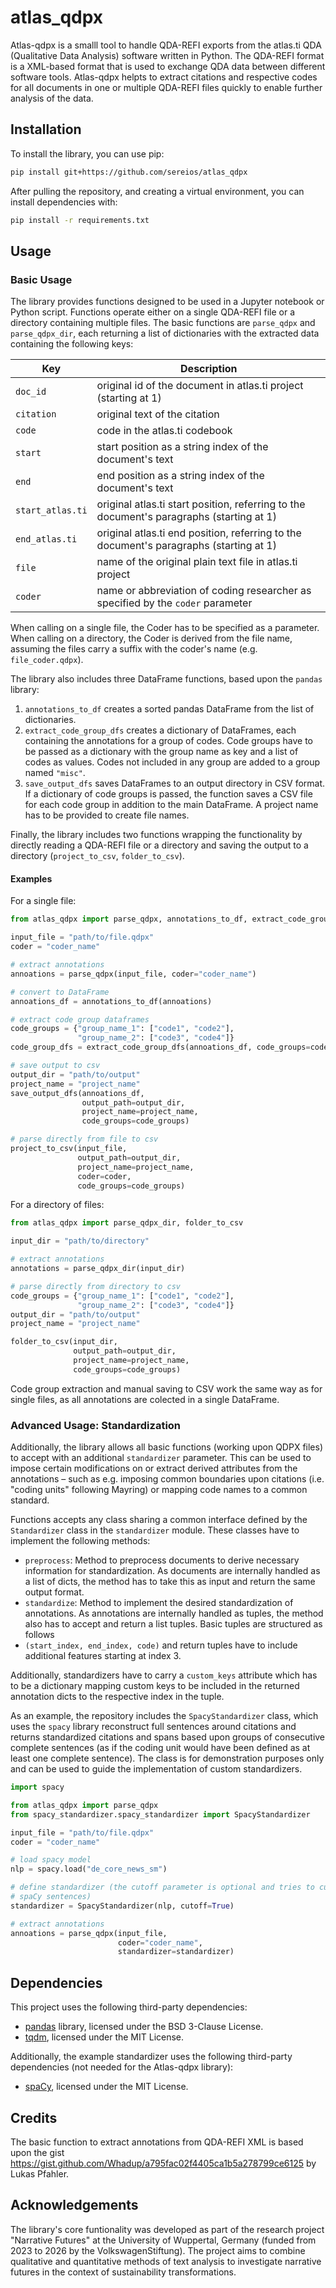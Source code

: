 # atlas_qdpx

Atlas-qdpx is a smalll tool to handle QDA-REFI exports from the atlas.ti QDA (Qualitative Data Analysis) software 
written in Python. The QDA-REFI format is a XML-based format that is used to exchange QDA data between different 
software tools. Atlas-qdpx helpts to extract citations and respective codes for all documents in one or multiple 
QDA-REFI files quickly to enable further analysis of the data.

## Installation

To install the library, you can use pip:

```bash
pip install git+https://github.com/sereios/atlas_qdpx
```

After pulling the repository, and creating a virtual environment, you can install dependencies with:

```bash
pip install -r requirements.txt
```

## Usage

### Basic Usage

The library provides functions designed to be used in a Jupyter notebook or Python script. Functions operate either on 
a single QDA-REFI file or a directory containing multiple files. The basic functions are `parse_qdpx` and 
`parse_qdpx_dir`, each returning a list of dictionaries with the extracted data containing the following keys:

| Key | Description |
| --- | --- |
| `doc_id` | original id of the document in atlas.ti project (starting at 1) |
| `citation` | original text of the citation |
| `code` | code in the atlas.ti codebook |
| `start` | start position as a string index of the document's text |
| `end` | end position as a string index of the document's text |
| `start_atlas.ti` | original atlas.ti start position, referring to the document's paragraphs (starting at 1) |
| `end_atlas.ti` | original atlas.ti end position, referring to the document's paragraphs (starting at 1) |
| `file` | name of the original plain text file in atlas.ti project |
| `coder` | name or abbreviation of coding researcher as specified by the `coder` parameter |

When calling on a single file, the Coder has to be specified as a parameter. When calling on a directory, the Coder 
is derived from the file name, assuming the files carry a suffix with the coder's name (e.g. `file_coder.qdpx`).

The library also includes three DataFrame functions, based upon the `pandas` library:
1. `annotations_to_df` creates a sorted pandas DataFrame from the list of dictionaries.
2. `extract_code_group_dfs` creates a dictionary of DataFrames, each containing the annotations for a group of codes.
   Code groups have to be passed as a dictionary with the group name as key and a list of codes as values. Codes 
   not included in any group are added to a group named `"misc"`.
3. `save_output_dfs` saves DataFrames to an output directory in CSV format. If a dictionary of code groups is passed, 
   the function saves a CSV file for each code group in addition to the main DataFrame. A project name has to be 
   provided to create file names.

Finally, the library includes two functions wrapping the functionality by directly reading a QDA-REFI file or a 
directory and saving the output to a directory (`project_to_csv`, `folder_to_csv`).

#### Examples

For a single file:
    
```python
from atlas_qdpx import parse_qdpx, annotations_to_df, extract_code_group_dfs, save_output_dfs, project_to_csv

input_file = "path/to/file.qdpx"
coder = "coder_name"

# extract annotations
annoations = parse_qdpx(input_file, coder="coder_name")

# convert to DataFrame
annoations_df = annotations_to_df(annoations)

# extract code group dataframes
code_groups = {"group_name_1": ["code1", "code2"],
               "group_name_2": ["code3", "code4"]}
code_group_dfs = extract_code_group_dfs(annoations_df, code_groups=code_groups)

# save output to csv
output_dir = "path/to/output"
project_name = "project_name"
save_output_dfs(annoations_df, 
                output_path=output_dir,
                project_name=project_name,
                code_groups=code_groups)

# parse directly from file to csv
project_to_csv(input_file, 
               output_path=output_dir, 
               project_name=project_name,
               coder=coder,
               code_groups=code_groups)
```

For a directory of files:

```python
from atlas_qdpx import parse_qdpx_dir, folder_to_csv

input_dir = "path/to/directory"

# extract annotations
annotations = parse_qdpx_dir(input_dir)

# parse directly from directory to csv
code_groups = {"group_name_1": ["code1", "code2"],
               "group_name_2": ["code3", "code4"]}
output_dir = "path/to/output"
project_name = "project_name"

folder_to_csv(input_dir, 
              output_path=output_dir, 
              project_name=project_name,
              code_groups=code_groups)
```

Code group extraction and manual saving to CSV work the same way as for single files, as all annotations are colected 
in a single DataFrame.

### Advanced Usage: Standardization

Additionally, the library allows all basic functions (working upon QDPX files) to accept with an additional 
`standardizer` parameter. This can be used to impose certain modifications on or extract derived attributes from the 
annotations – such as e.g. imposing common boundaries upon citations (i.e. "coding units" following Mayring) or 
mapping code names to a common standard.

Functions accepts any class sharing a common interface defined by the `Standardizer` class in the `standardizer` 
module. These classes have to implement the following methods:

- `preprocess`: Method to preprocess documents to derive necessary information for standardization. As documents are 
  internally handled as a list of dicts, the method has to take this as input and return the same output format.
- `standardize`: Method to implement the desired standardization of annotations. As annotations are internally 
  handled as tuples, the method also has to accept and return a list tuples. Basic tuples are structured as follows
- `(start_index, end_index, code)` and return tuples have to include additional features starting at index 3.

Additionally, standardizers have to carry a `custom_keys` attribute which has to be a dictionary mapping custom keys 
to be included in the returned annotation dicts to the respective index in the tuple.

As an example, the repository includes the `SpacyStandardizer` class, which uses the `spacy` library reconstruct 
full sentences around citations and returns standardized citations and spans based upon groups of consecutive 
complete sentences (as if the coding unit would have been defined as at least one complete sentence). The class is 
for demonstration purposes only and can be used to guide the implementation of custom standardizers.

```python
import spacy

from atlas_qdpx import parse_qdpx
from spacy_standardizer.spacy_standardizer import SpacyStandardizer

input_file = "path/to/file.qdpx"
coder = "coder_name"

# load spacy model
nlp = spacy.load("de_core_news_sm")

# define standardizer (the cutoff parameter is optional and tries to cut off trailing headers sometimes included in 
# spaCy sentences)
standardizer = SpacyStandardizer(nlp, cutoff=True)

# extract annotations
annoations = parse_qdpx(input_file, 
                        coder="coder_name", 
                        standardizer=standardizer)
```

## Dependencies
This project uses the following third-party dependencies: 
- [pandas](https://pandas.pydata.org/) library, licensed under the BSD 3-Clause License.
- [tqdm](https://github.com/tqdm/tqdm), licensed under the MIT License.

Additionally, the example standardizer uses the following third-party dependencies (not needed for the Atlas-qdpx 
library):
- [spaCy](https://spacy.io/), licensed under the MIT License.

## Credits
The basic function to extract annotations from QDA-REFI XML is based upon the gist 
https://gist.github.com/Whadup/a795fac02f4405ca1b5a278799ce6125 by Lukas Pfahler.

## Acknowledgements
The library's core funtionality was developed as part of the research project "Narrative Futures" at the University of 
Wuppertal, Germany (funded from 2023 to 2026 by the VolkswagenStiftung). The project aims to combine qualitative and 
quantitative methods of text analysis to investigate narrative futures in the context of sustainability transformations.